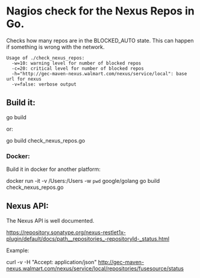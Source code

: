Nagios check for the Nexus Repos in Go.
=========================================

Checks how many repos are in the BLOCKED_AUTO state. This can happen
if something is wrong with the network.

    Usage of ./check_nexus_repos:
      -w=10: warning level for number of blocked repos
      -c=20: critical level for number of blocked repos
      -h="http://gec-maven-nexus.walmart.com/nexus/service/local": base url for nexus
      -v=false: verbose output

Build it:
---------

  go build

or:

  go build check_nexus_repos.go

### Docker:

Build it in docker for another platform:

docker run -it -v /Users:/Users -w `pwd` google/golang go build check_nexus_repos.go

Nexus API:
------------

The Nexus API is well documented.

https://repository.sonatype.org/nexus-restlet1x-plugin/default/docs/path__repositories_-repositoryId-_status.html

Example:

curl -v -H "Accept: application/json" http://gec-maven-nexus.walmart.com/nexus/service/local/repositories/fusesource/status 

